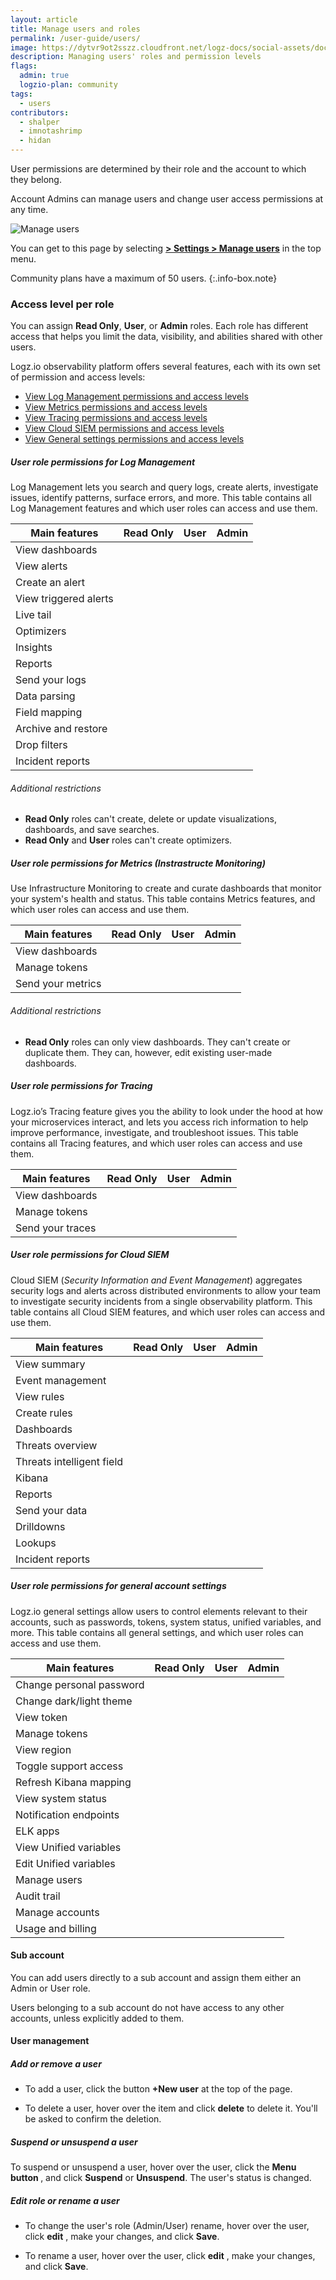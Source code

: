 ```yaml
---
layout: article
title: Manage users and roles
permalink: /user-guide/users/
image: https://dytvr9ot2sszz.cloudfront.net/logz-docs/social-assets/docs-social.jpg
description: Managing users' roles and permission levels
flags:
  admin: true
  logzio-plan: community
tags:
  - users
contributors:
  - shalper
  - imnotashrimp
  - hidan
---
```


User permissions are determined by their role and the account to which they belong.

Account Admins can manage users and change user access permissions at any time.

![Manage users](https://dytvr9ot2sszz.cloudfront.net/logz-docs/access-and-authentication/manage-users-demo.png)

You can get to this page
by selecting [**<i class="li li-gear"></i> > Settings > Manage users**](https://app.logz.io/#/dashboard/settings/manage-users)
in the top menu.

Community plans have a maximum of 50 users.
{:.info-box.note}

### Access level per role

You can assign **Read Only**, **User**, or **Admin** roles. Each role has different access that helps you limit the data, visibility, and abilities shared with other users.

Logz.io observability platform offers several features, each with its own set of permission and access levels:

* [View Log Management permissions and access levels](/user-guide/users/#user-role-permissions-for-log-management)
* [View Metrics permissions and access levels](/user-guide/users/#user-role-permissions-for-metrics-instrastructe-monitoring)
* [View Tracing permissions and access levels](/user-guide/users/#user-role-permissions-for-tracing)
* [View Cloud SIEM permissions and access levels](/user-guide/users/#user-role-permissions-for-cloud-siem)
* [View General settings permissions and access levels](/user-guide/users/#user-role-permissions-for-general-account-settings)

##### User role permissions for Log Management

Log Management lets you search and query logs, create alerts, investigate issues, identify patterns, surface errors, and more. This table contains all Log Management features and which user roles can access and use them.


| **Main features**                       | Read Only | User | Admin |
|-----------------------------------------|-----------|------|-------|
| View dashboards                         | <i class="fas fa-check"></i>         | <i class="fas fa-check"></i>    | <i class="fas fa-check"></i>     |
| View alerts                             | <i class="fas fa-check"></i>         | <i class="fas fa-check"></i>    | <i class="fas fa-check"></i>     |
| Create an alert                         |           | <i class="fas fa-check"></i>    | <i class="fas fa-check"></i>     |
| View triggered alerts                   | <i class="fas fa-check"></i>         | <i class="fas fa-check"></i>    | <i class="fas fa-check"></i>     |
| Live tail                               | <i class="fas fa-check"></i>         | <i class="fas fa-check"></i>    | <i class="fas fa-check"></i>     |
| Optimizers                              |           | <i class="fas fa-check"></i>    | <i class="fas fa-check"></i>     |
| Insights                                |           | <i class="fas fa-check"></i>    | <i class="fas fa-check"></i>     |
| Reports                                 |           | <i class="fas fa-check"></i>    | <i class="fas fa-check"></i>     |
| Send your logs                          | <i class="fas fa-check"></i>         | <i class="fas fa-check"></i>    | <i class="fas fa-check"></i>     |
| Data parsing                            |           |     | <i class="fas fa-check"></i>     |
| Field mapping                           |           |     | <i class="fas fa-check"></i>     |
| Archive and restore                     |           |     | <i class="fas fa-check"></i>     |
| Drop filters                            |           |     | <i class="fas fa-check"></i>     |
| Incident reports                        |           | <i class="fas fa-check"></i>    | <i class="fas fa-check"></i>     |

###### Additional restrictions

* **Read Only** roles can't create, delete or update visualizations, dashboards, and save searches.
* **Read Only** and **User** roles can't create optimizers.


##### User role permissions for Metrics (Instrastructe Monitoring)

Use Infrastructure Monitoring to create and curate dashboards that monitor your system's health and status. This table contains Metrics features, and which user roles can access and use them.


| **Main features**                       | Read Only | User | Admin |
|-----------------------------------------|-----------|------|-------|
| View dashboards                         | <i class="fas fa-check"></i>         | <i class="fas fa-check"></i>    | <i class="fas fa-check"></i>     |
| Manage tokens                           |           |      | <i class="fas fa-check"></i>     |
| Send your metrics                       | <i class="fas fa-check"></i>         | <i class="fas fa-check"></i>    | <i class="fas fa-check"></i>     |

###### Additional restrictions

* **Read Only** roles can only view dashboards. They can't create or duplicate them. They can, however, edit existing user-made dashboards.

##### User role permissions for Tracing

Logz.io’s Tracing feature gives you the ability to look under the hood at how your microservices interact, and lets you access rich information to help improve performance, investigate, and troubleshoot issues. This table contains all Tracing features, and which user roles can access and use them.


| **Main features**                       | Read Only | User | Admin |
|-----------------------------------------|-----------|------|-------|
| View dashboards                         | <i class="fas fa-check"></i>         | <i class="fas fa-check"></i>    | <i class="fas fa-check"></i>     |
| Manage tokens                           |           |      | <i class="fas fa-check"></i>     |
| Send your traces                        | <i class="fas fa-check"></i>         | <i class="fas fa-check"></i>    | <i class="fas fa-check"></i>     |

##### User role permissions for Cloud SIEM

Cloud SIEM (*Security Information and Event Management*) aggregates security logs and alerts across distributed environments to allow your team to investigate security incidents from a single observability platform. This table contains all Cloud SIEM features, and which user roles can access and use them.


| **Main features**                       | Read Only | User | Admin |
|-----------------------------------------|-----------|------|-------|
| View summary                            | <i class="fas fa-check"></i>         | <i class="fas fa-check"></i>    | <i class="fas fa-check"></i>     |
| Event management                        | <i class="fas fa-check"></i>         | <i class="fas fa-check"></i>    | <i class="fas fa-check"></i>     |
| View rules                              | <i class="fas fa-check"></i>         | <i class="fas fa-check"></i>    | <i class="fas fa-check"></i>     |
| Create rules                            |           | <i class="fas fa-check"></i>    | <i class="fas fa-check"></i>     |
| Dashboards                              | <i class="fas fa-check"></i>         | <i class="fas fa-check"></i>    | <i class="fas fa-check"></i>     |
| Threats overview                        | <i class="fas fa-check"></i>         | <i class="fas fa-check"></i>    | <i class="fas fa-check"></i>     |
| Threats intelligent field               | <i class="fas fa-check"></i>         | <i class="fas fa-check"></i>    | <i class="fas fa-check"></i>     |
| Kibana                                  | <i class="fas fa-check"></i>         | <i class="fas fa-check"></i>    | <i class="fas fa-check"></i>     |
| Reports                                 |           | <i class="fas fa-check"></i>    | <i class="fas fa-check"></i>     |
| Send your data                          | <i class="fas fa-check"></i> |  |  |
| Drilldowns                              |           |      | <i class="fas fa-check"></i>     |
| Lookups                                 |           | <i class="fas fa-check"></i>    | <i class="fas fa-check"></i>     |
| Incident reports                        |           | <i class="fas fa-check"></i>    | <i class="fas fa-check"></i>     |


##### User role permissions for general account settings

Logz.io general settings allow users to control elements relevant to their accounts, such as passwords, tokens, system status, unified variables, and more. This table contains all general settings, and which user roles can access and use them.

| **Main features**                       | Read Only | User | Admin |
|-----------------------------------------|-----------|------|-------|
| Change personal password                | <i class="fas fa-check"></i>         | <i class="fas fa-check"></i>    | <i class="fas fa-check"></i>     |
| Change dark/light theme                 | <i class="fas fa-check"></i>         | <i class="fas fa-check"></i>    | <i class="fas fa-check"></i>     |
| View token                              |           |      | <i class="fas fa-check"></i>     |
| Manage tokens                           |           |      | <i class="fas fa-check"></i>     |
| View region                             |           |      | <i class="fas fa-check"></i>     |
| Toggle support access                   |           |      | <i class="fas fa-check"></i>     |
| Refresh Kibana mapping                  |           | <i class="fas fa-check"></i>    | <i class="fas fa-check"></i>     |
| View system status                      | <i class="fas fa-check"></i>         | <i class="fas fa-check"></i>    | <i class="fas fa-check"></i>     |
| Notification endpoints                  |           | <i class="fas fa-check"></i>    | <i class="fas fa-check"></i>     |
| ELK apps                                |           | <i class="fas fa-check"></i>    | <i class="fas fa-check"></i>     |
| View Unified variables                  | <i class="fas fa-check"></i>         | <i class="fas fa-check"></i>    | <i class="fas fa-check"></i>     |
| Edit Unified variables                  |           |      | <i class="fas fa-check"></i>     |
| Manage users                            |           |      | <i class="fas fa-check"></i>     |
| Audit trail                             |           |      | <i class="fas fa-check"></i>     |
| Manage accounts                         |           |      | <i class="fas fa-check"></i>     |
| Usage and billing                       |           |      | <i class="fas fa-check"></i>     |


#### Sub account
You can add users directly to a sub account and assign them either an Admin or User role.

Users belonging to a sub account do not have access to any other accounts, unless explicitly added to them.

#### User management

##### Add or remove a user

* To add a user,
  click the button **+New user** at the top of the page.

* To delete a user, hover over the item and click **delete** <i class="li li-trash"></i> to delete it. You'll be asked to confirm the deletion.

##### Suspend or unsuspend a user

To suspend or unsuspend a user, hover over the user,
click the **Menu button <i class="li li-ellipsis-v"></i>**, and click **Suspend** or **Unsuspend**. The user's status is changed.

##### Edit role or rename a user

* To change the user's role (Admin/User) rename, hover over the user, click **edit** <i class="li li-pencil"></i>, make your changes, and click **Save**.

* To rename a user, hover over the user, click **edit** <i class="li li-pencil"></i>, make your changes, and click **Save**.